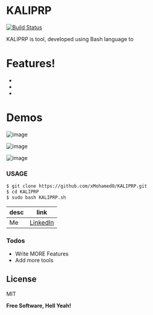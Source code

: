 # KALIPRP

[![Build Status](https://travis-ci.org/joemccann/dillinger.svg?branch=master)](https://travis-ci.org/joemccann/dillinger)

KALIPRP is tool, developed using Bash language to 


# Features!

 - 
 
 - 
 
 - 

# Demos 

![image](https://user-images.githubusercontent.com/94008154/141679500-e5162287-b514-4498-a13c-00f9eeeea3e7.png)

![image](https://user-images.githubusercontent.com/94008154/141679575-aaa8a752-0a08-4f2d-82a3-fd003f52396b.png)

![image](https://user-images.githubusercontent.com/94008154/141679527-196e0837-bc4a-4e7e-84f3-7289488ce78d.png)








 
### USAGE

```sh
$ git clone https://github.com/xMohamed0/KALIPRP.git
$ cd KALIPRP
$ sudo bash KALIPRP.sh
```



| desc | link |
| ------ | ------ |
| Me | [LinkedIn][PlDb] |

### Todos

 - Write MORE Features
 - Add more tools

License
----

MIT


**Free Software, Hell Yeah!**

   [PlDb]: <https://www.linkedin.com/in/0xmaz/>

